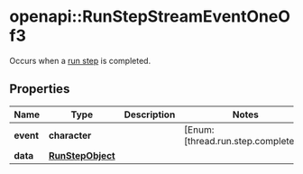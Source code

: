 # openapi::RunStepStreamEventOneOf3

Occurs when a [run step](/docs/api-reference/runs/step-object) is completed.

## Properties
Name | Type | Description | Notes
------------ | ------------- | ------------- | -------------
**event** | **character** |  | [Enum: [thread.run.step.completed]] 
**data** | [**RunStepObject**](RunStepObject.md) |  | 


